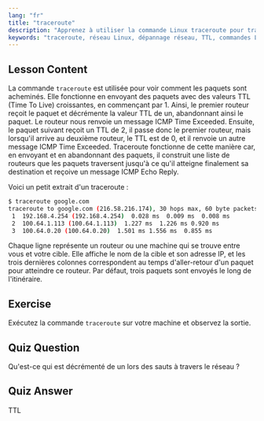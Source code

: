```yaml
---
lang: "fr"
title: "traceroute"
description: "Apprenez à utiliser la commande Linux traceroute pour tracer les routes réseau et dépanner la connectivité. Comprenez le TTL et le routage des paquets pour les débutants."
keywords: "traceroute, réseau Linux, dépannage réseau, TTL, commandes Linux, débutant, tutoriel"
---
```


## Lesson Content

La commande `traceroute` est utilisée pour voir comment les paquets sont acheminés. Elle fonctionne en envoyant des paquets avec des valeurs TTL (Time To Live) croissantes, en commençant par 1. Ainsi, le premier routeur reçoit le paquet et décrémente la valeur TTL de un, abandonnant ainsi le paquet. Le routeur nous renvoie un message ICMP Time Exceeded. Ensuite, le paquet suivant reçoit un TTL de 2, il passe donc le premier routeur, mais lorsqu'il arrive au deuxième routeur, le TTL est de 0, et il renvoie un autre message ICMP Time Exceeded. Traceroute fonctionne de cette manière car, en envoyant et en abandonnant des paquets, il construit une liste de routeurs que les paquets traversent jusqu'à ce qu'il atteigne finalement sa destination et reçoive un message ICMP Echo Reply.

Voici un petit extrait d'un traceroute :

```bash
$ traceroute google.com
traceroute to google.com (216.58.216.174), 30 hops max, 60 byte packets
 1  192.168.4.254 (192.168.4.254)  0.028 ms  0.009 ms  0.008 ms
 2  100.64.1.113 (100.64.1.113)  1.227 ms  1.226 ms 0.920 ms
 3  100.64.0.20 (100.64.0.20)  1.501 ms 1.556 ms  0.855 ms
```

Chaque ligne représente un routeur ou une machine qui se trouve entre vous et votre cible. Elle affiche le nom de la cible et son adresse IP, et les trois dernières colonnes correspondent au temps d'aller-retour d'un paquet pour atteindre ce routeur. Par défaut, trois paquets sont envoyés le long de l'itinéraire.

## Exercise

Exécutez la commande `traceroute` sur votre machine et observez la sortie.

## Quiz Question

Qu'est-ce qui est décrémenté de un lors des sauts à travers le réseau ?

## Quiz Answer

TTL
